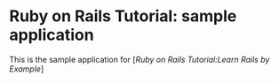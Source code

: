 # Ruby on Rails Tutorial: sample application

This is the sample application for [*Ruby on Rails Tutorial:Learn Rails by Example*]